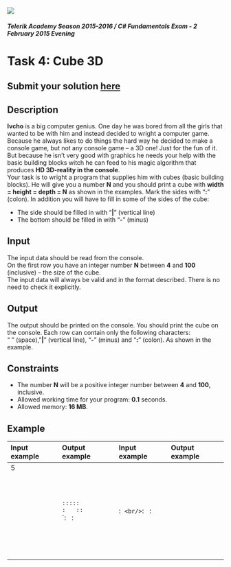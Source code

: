 ﻿<img src="https://raw.githubusercontent.com/TelerikAcademy/Common/master/logos/telerik-header-logo.png" />

#### _Telerik Academy Season 2015-2016 / C# Fundamentals Exam - 2 February 2015 Evening_

# Task 4: Cube 3D

## Submit your solution [here](http://bgcoder.com/Contests/Practice/Index/203#3)

## Description   

**Ivcho** is a big computer genius. One day he was bored from all the girls that wanted to be with him and instead decided to wright a computer game. Because he always likes to do things the hard way he decided to make a console game, but not any console game – a 3D one! Just for the fun of it. But because he isn’t very good with graphics he needs your help with the basic building blocks witch he can feed to his magic algorithm that produces **HD 3D-reality in the console**.  
Your task is to wright a program that supplies him with cubes (basic building blocks). He will give you a number **N** and you should print a cube with **width = height = depth = N** as shown in the examples. Mark the sides with “**:**” (colon). In addition you will have to fill in some of the sides of the cube:  
- The side should be filled in with “**|**” (vertical line)  
- The bottom should be filled in with “**-**” (minus)

## Input  

The input data should be read from the console.  
On the first row you have an integer number **N** between **4** and **100** (inclusive) – the size of the cube.  
The input data will always be valid and in the format described. There is no need to check it explicitly.  

## Output

The output should be printed on the console.
You should print the cube on the console. Each row can contain only the following characters:  
 “ ” (space),”**|**” (vertical line), “**-**” (minus) and “**:**” (colon). As shown in the example.

## Constraints

- The number **N** will be a positive integer number between **4** and **100**, inclusive.  
- Allowed working time for your program: **0.1** seconds.  
- Allowed memory: **16 MB**.

## Example

|Input example|Output example|Input example|Output example|
|:-------------|:--------------|:-------------|:--------------|
|5<br/><br/><br/><br/><br/><br/><br/><br/><br/><br/><br/>|`:::::    `<br/>   `:   ::   `<br/>`:   :|:  `<br/>`:   :||: `<br/>`:::::|||:`<br/>` :---:||:`<br/>`  :---:|:`<br/>`   :---::`<br/>`    :::::`<br/><br/><br/>|6<br/><br/><br/><br/><br/><br/><br/><br/><br/><br/><br/>|`::::::     `<br/>`:    ::    `<br/>`:    :|:   `<br/>`:    :||:  `<br/>`:    :|||: `<br/>`::::::||||:`<br/>` :----:|||:`<br/>`  :----:||:`<br/>`   :----:|:`<br/>`    :----::`<br/>`     ::::::`<br/>|


